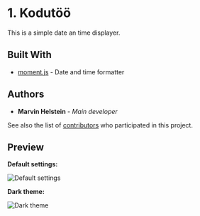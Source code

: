 # 1. Kodutöö

This is a simple date an time displayer.

## Built With

* [moment.js](http://momentjs.com) - Date and time formatter

## Authors

* **Marvin Helstein** - *Main developer*

See also the list of [contributors](https://github.com/KareVulli/1kodutoo/contributors) who participated in this project.

## Preview

**Default settings:**

![Default settings](http://oi64.tinypic.com/wrm6hh.jpg)

**Dark theme:**

![Dark theme](http://i63.tinypic.com/259bdkx.jpg)

